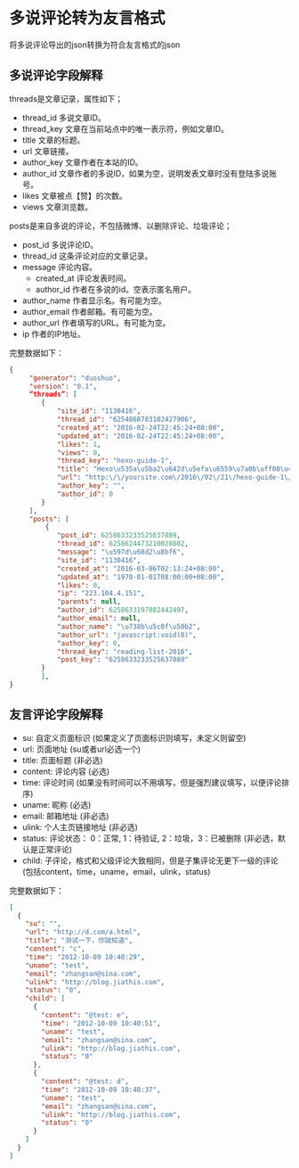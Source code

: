 # 多说评论转为友言格式
将多说评论导出的json转换为符合友言格式的json

## 多说评论字段解释
threads是文章记录，属性如下；

* thread_id 多说文章ID。
* thread_key 文章在当前站点中的唯一表示符，例如文章ID。
* title 文章的标题。
* url 文章链接。
* author_key 文章作者在本站的ID。
* author_id 文章作者的多说ID，如果为空，说明发表文章时没有登陆多说账号。
* likes 文章被点【赞】的次数。
* views 文章浏览数。

posts是来自多说的评论，不包括微博、以删除评论、垃圾评论；

* post_id 多说评论ID。
* thread_id 这条评论对应的文章记录。
* message 评论内容。
  * created_at 评论发表时间。
  * author_id 作者在多说的id。空表示匿名用户。
* author_name 作者显示名。有可能为空。
* author_email 作者邮箱。有可能为空。
* author_url 作者填写的URL。有可能为空。
* ip 作者的IP地址。

完整数据如下：
```json
{
     "generator": "duoshuo",
     "version": "0.1",
     “threads”: [
        {
            "site_id": "1130416",
            "thread_id": "6254868783102427906",
            "created_at": "2016-02-24T22:45:24+08:00",
            "updated_at": "2016-02-24T22:45:24+08:00",
            "likes": 1,
            "views": 0,
            "thread_key": "hexo-guide-1",
            "title": "Hexo\u535a\u5ba2\u642d\u5efa\u6559\u7a0b\uff08\u4e00\uff09\uff1aHexo\u4ecb\u7ecd\u53ca\u642d\u5efa",
            "url": "http:\/\/yoursite.com\/2016\/02\/21\/hexo-guide-1\/",
            "author_key": "",
            "author_id": 0
        }
     ],
     "posts": [
         {
            "post_id": 6258633233525637889,
            "thread_id": 6258624473210028802,
            "message": "\u597d\u68d2\u8bf6",
            "site_id": "1130416",
            "created_at": "2016-03-06T02:13:24+08:00",
            "updated_at": "1970-01-01T08:00:00+08:00",
            "likes": 0,
            "ip": "223.104.4.151",
            "parents": null,
            "author_id": 6258633197882442497,
            "author_email": null,
            "author_name": "\u738b\u5c0f\u50b2",
            "author_url": "javascript:void(0)",
            "author_key": 0,
            "thread_key": "reading-list-2016",
            "post_key": "6258633233525637889"
        }
        ],
}
```
## 友言评论字段解释

* su: 自定义页面标识 (如果定义了页面标识则填写，未定义则留空)
* url: 页面地址 (su或者url必选一个)
* title: 页面标题 (非必选)
* content: 评论内容 (必选)
* time: 评论时间 (如果没有时间可以不用填写，但是强烈建议填写，以便评论排序)
* uname: 昵称 (必选)
* email: 邮箱地址 (非必选)
* ulink: 个人主页链接地址 (非必选)
* status: 评论状态： 0：正常, 1：待验证, 2：垃圾，3：已被删除 (非必选，默认是正常评论)
* child: 子评论，格式和父级评论大致相同，但是子集评论无更下一级的评论 (包括content，time，uname，email，ulink，status) 

完整数据如下：
```json
[
  {
    "su": "",
    "url": "http://d.com/a.html",
    "title": "测试一下，你就知道",
    "content": "c",
    "time": "2012-10-09 10:40:29",
    "uname": "test",
    "email": "zhangsan@sina.com",
    "ulink": "http://blog.jiathis.com",
    "status": "0",
    "child": [
      {
        "content": "@test: e",
        "time": "2012-10-09 10:40:51",
        "uname": "test",
        "email": "zhangsan@sina.com",
        "ulink": "http://blog.jiathis.com",
        "status": "0"
      },
      {
        "content": "@test: d",
        "time": "2012-10-09 10:40:37",
        "uname": "test",
        "email": "zhangsan@sina.com",
        "ulink": "http://blog.jiathis.com",
        "status": "0"
      }
    ]
  }
]
```